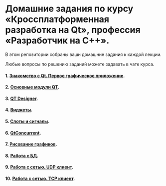 # Домашние задания по курсу «Кроссплатформенная разработка на Qt», профессия «Разработчик на С++».

В этом репозитории собраны ваши домашние задания к каждой лекции. 

Любые вопросы по решению заданий можете задавать в чате курса.

#### 1. [Знакомство с Qt. Первое графическое приложение](01).
#### 2. [Основные модули QT](02).	
#### 3. [QT Designer](03).
#### 4. [Виджеты](04).
#### 5. [Слоты и сигналы](05).
#### 6. [QtConcurrent](06).
#### 7. [Рисование графиков](07).
#### 8. [Работа с БД](08).
#### 9. [Работа с сетью. UDP клиент](09).
#### 10. [Работа с сетью. TCP клиент](10).
